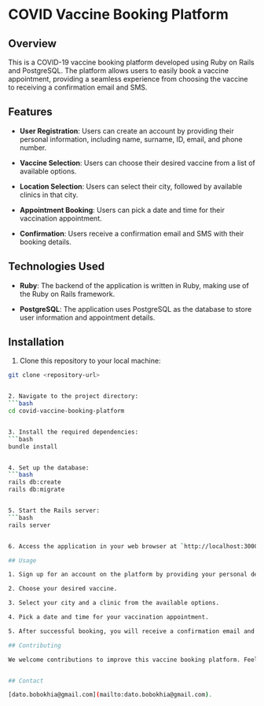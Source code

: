 # COVID Vaccine Booking Platform

## Overview

This is a COVID-19 vaccine booking platform developed using Ruby on Rails and PostgreSQL. The platform allows users to easily book a vaccine appointment, providing a seamless experience from choosing the vaccine to receiving a confirmation email and SMS.

## Features

- **User Registration**: Users can create an account by providing their personal information, including name, surname, ID, email, and phone number.

- **Vaccine Selection**: Users can choose their desired vaccine from a list of available options.

- **Location Selection**: Users can select their city, followed by available clinics in that city.

- **Appointment Booking**: Users can pick a date and time for their vaccination appointment.

- **Confirmation**: Users receive a confirmation email and SMS with their booking details.

## Technologies Used

- **Ruby**: The backend of the application is written in Ruby, making use of the Ruby on Rails framework.

- **PostgreSQL**: The application uses PostgreSQL as the database to store user information and appointment details.

## Installation

1. Clone this repository to your local machine:
  ```bash
git clone <repository-url>


2. Navigate to the project directory:
  ```bash
cd covid-vaccine-booking-platform


3. Install the required dependencies:
  ```bash
bundle install


4. Set up the database:
  ```bash
rails db:create
rails db:migrate


5. Start the Rails server:
  ```bash
rails server


6. Access the application in your web browser at `http://localhost:3000`.

## Usage

1. Sign up for an account on the platform by providing your personal details.

2. Choose your desired vaccine.

3. Select your city and a clinic from the available options.

4. Pick a date and time for your vaccination appointment.

5. After successful booking, you will receive a confirmation email and SMS.

## Contributing

We welcome contributions to improve this vaccine booking platform. Feel free to open issues or submit pull requests.


## Contact

[dato.bobokhia@gmail.com](mailto:dato.bobokhia@gmail.com).
